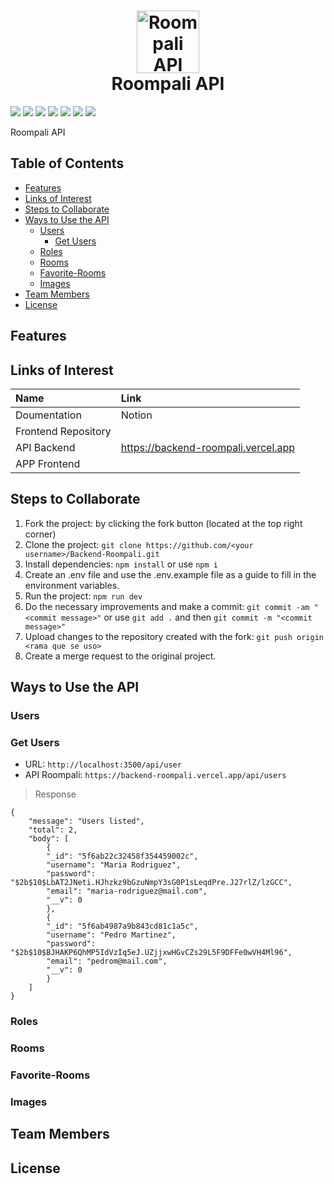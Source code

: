 <h1 align="center">
    <img alt="Roompali API" src="https://" width="100">
  <br>Roompali API <br>
</h1>
<p align="center"><p>
<img src="https://img.shields.io/badge/Node-14.4.0-darkgreen">
<img src="https://img.shields.io/badge/Mongoose-5.9.24-darkred">
<img src="https://img.shields.io/badge/Express.js-4.17.1-lightgrey">
<img src="https://img.shields.io/badge/MongoDB-4.0-Green">
<img src="https://img.shields.io/badge/Passport-0.4.1-black">
<img src="https://img.shields.io/badge/Status-In progress-orange">
<img src="https://img.shields.io/badge/Coverage-yellow">

Roompali API

## Table of Contents
- [Features](#features)
- [Links of Interest](#links-of-interest)
- [Steps to Collaborate](#steps-to-collaborate)
- [Ways to Use the API](#ways-to-use-the-api)
  - [Users](#users)
    - [Get Users](#get-users)
  - [Roles](#roles)
  - [Rooms](#rooms)
  - [Favorite-Rooms](#favorite-rooms)
  - [Images](#images)
- [Team Members](#team-members)
- [License](#license)

## Features

## Links of Interest
|Name                        |Link|
|:---------------------------|:------------|
|Doumentation                |Notion|
|Frontend Repository         |              |
|API Backend                 |https://backend-roompali.vercel.app |
|APP Frontend                |              |

## Steps to Collaborate
1. Fork the project: by clicking the fork button (located at the top right corner)
2. Clone the project: `git clone https://github.com/<your username>/Backend-Roompali.git`
3. Install dependencies: `npm install` or use `npm i`
4. Create an .env file and use the .env.example file as a guide to fill in the environment variables.
5. Run the project: `npm run dev`
6. Do the necessary improvements and make a commit: `git commit -am "<commit message>"` or use `git add .` and then `git commit -m "<commit message>"`
7. Upload changes to the repository created with the fork: `git push origin <rama que se uso>`
8. Create a merge request to the original project.

## Ways to Use the API

### Users

### Get Users
- URL: `http://localhost:3500/api/user`
- API Roompali: `https://backend-roompali.vercel.app/api/users`
> Response
```
{
    "message": "Users listed",
    "total": 2,
    "body": [
        {
        "_id": "5f6ab22c32458f354459002c",
        "username": "Maria Rodriguez",
        "password": "$2b$10$LbAT2JNeti.HJhzkz9bGzuNmpY3sG0P1sLeqdPre.J27rlZ/lzGCC",
        "email": "maria-rodriguez@mail.com",
        "__v": 0
        },
        {
        "_id": "5f6ab4987a9b843cd81c1a5c",
        "username": "Pedro Martinez",
        "password": "$2b$10$BJHAKP6QhMP5IdVzIq5eJ.UZjjxwHGvCZs29L5F9DFFe0wVH4Ml96",
        "email": "pedrom@mail.com",
        "__v": 0
        }
    ]
}
```

### Roles

### Rooms

### Favorite-Rooms

### Images

## Team Members

## License


